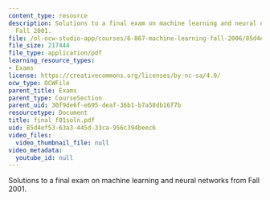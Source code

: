 ```yaml
---
content_type: resource
description: Solutions to a final exam on machine learning and neural networks from
  Fall 2001.
file: /ol-ocw-studio-app/courses/6-867-machine-learning-fall-2006/85d4ef5363a3445d33ca956c394beec6_final_f01soln.pdf
file_size: 217444
file_type: application/pdf
learning_resource_types:
- Exams
license: https://creativecommons.org/licenses/by-nc-sa/4.0/
ocw_type: OCWFile
parent_title: Exams
parent_type: CourseSection
parent_uid: 30f9de6f-e695-deaf-36b1-b7a58db16f7b
resourcetype: Document
title: final_f01soln.pdf
uid: 85d4ef53-63a3-445d-33ca-956c394beec6
video_files:
  video_thumbnail_file: null
video_metadata:
  youtube_id: null
---
```

Solutions to a final exam on machine learning and neural networks from Fall 2001.